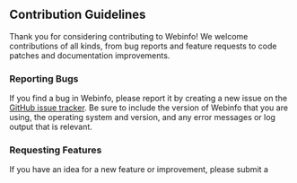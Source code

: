 ## Contribution Guidelines
Thank you for considering contributing to Webinfo! We welcome contributions of all kinds, from bug reports and feature requests to code patches and documentation improvements.

### Reporting Bugs
If you find a bug in Webinfo, please report it by creating a new issue on the [GitHub issue tracker](https://github.com/revfactory/webinfo/issues). Be sure to include the version of Webinfo that you are using, the operating system and version, and any error messages or log output that is relevant.

### Requesting Features
If you have an idea for a new feature or improvement, please submit a
